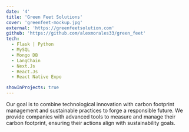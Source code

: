```yaml
---
date: '4'
title: 'Green Feet Solutions'
cover: 'greenfeet-mockup.jpg'
external: 'https://greenfeetsolution.com'
github: 'https://github.com/alexmorales33/green_feet'
tech:
  - Flask | Python
  - MySQL
  - Mongo DB
  - LangChain
  - Next.Js
  - React.Js
  - React Native Expo

showInProjects: true
---
```


Our goal is to combine technological innovation with carbon footprint management and sustainable practices to forge a responsible future. We provide companies with advanced tools to measure and manage their carbon footprint, ensuring their actions align with sustainability goals.
